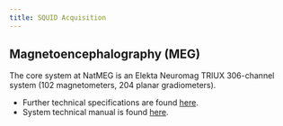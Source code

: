 ```yaml
---
title: SQUID Acquisition
---
```


## Magnetoencephalography (MEG)

The core system at NatMEG is an  Elekta Neuromag TRIUX  306-channel system (102 magnetometers, 204 planar gradiometers).

* Further technical specifications are found [here](https://natmeg.se/onewebmedia/NM23083B-A%20Elekta%20Neuromag%20TRIUX%20datasheet.pdf).
* System technical manual is found [here](https://natmeg.se/onewebmedia/NM24132A%20Triux%20TM.pdf).
